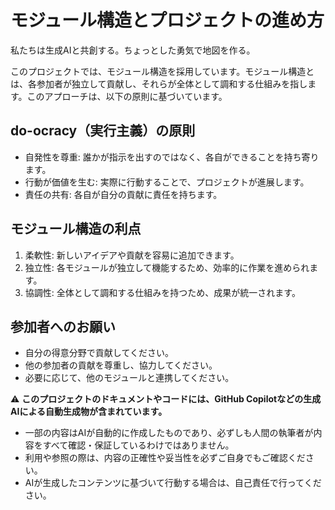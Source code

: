 # モジュール構造とプロジェクトの進め方

私たちは生成AIと共創する。ちょっとした勇気で地図を作る。

このプロジェクトでは、モジュール構造を採用しています。モジュール構造とは、各参加者が独立して貢献し、それらが全体として調和する仕組みを指します。このアプローチは、以下の原則に基づいています。

## do-ocracy（実行主義）の原則

- 自発性を尊重: 誰かが指示を出すのではなく、各自ができることを持ち寄ります。
- 行動が価値を生む: 実際に行動することで、プロジェクトが進展します。
- 責任の共有: 各自が自分の貢献に責任を持ちます。

## モジュール構造の利点

1. 柔軟性: 新しいアイデアや貢献を容易に追加できます。
2. 独立性: 各モジュールが独立して機能するため、効率的に作業を進められます。
3. 協調性: 全体として調和する仕組みを持つため、成果が統一されます。

## 参加者へのお願い

- 自分の得意分野で貢献してください。
- 他の参加者の貢献を尊重し、協力してください。
- 必要に応じて、他のモジュールと連携してください。

⚠️ **このプロジェクトのドキュメントやコードには、GitHub Copilotなどの生成AIによる自動生成物が含まれています。**
- 一部の内容はAIが自動的に作成したものであり、必ずしも人間の執筆者が内容をすべて確認・保証しているわけではありません。
- 利用や参照の際は、内容の正確性や妥当性を必ずご自身でもご確認ください。
- AIが生成したコンテンツに基づいて行動する場合は、自己責任で行ってください。